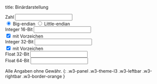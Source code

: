 title: Binärdarstellung

<div class="w3-row-padding" style="padding-left: 0px;">
  <div class="w3-half">
    <label for="num">Zahl</label>
    <input class="w3-input w3-border w3-hover-theme w3-theme-l1" name="num" id="num" type="text" onchange="changeNum();" ondblclick="changeNum();">
  </div>
  <div class="w3-half">
    <input class="w3-radio" type="radio" name="endian" id="bendian" onclick="changeNum();" checked>
    <label for="bendian">Big-endian</label>
    <input class="w3-radio" type="radio" name="endian" id="lendian" onclick="changeNum();">
    <label for="lendian">Little-endian</label>
  </div>
</div>

<div class="w3-row-padding w3-margin-top" style="padding-left: 0px;">
  <div class="w3-half">
  <label for="int32">Integer 16-Bit</label>
  <input class="w3-input w3-border w3-hover-theme w3-theme-l1" name="int16" id="int16" type="text" onchange="changeInt16();" ondblclick="changeInt16();">
  </div>
  <div class="w3-half">
    <input class="w3-check" type="checkbox" id="signed16" onclick="changeInt16();" checked>
    <label for="signed16">mit Vorzeichen</label>
  </div>
</div>

<div class="w3-row-padding w3-margin-top" style="padding-left: 0px;">
  <div class="w3-half">
  <label for="int32">Integer 32-Bit</label>
  <input class="w3-input w3-border w3-hover-theme w3-theme-l1" name="int32" id="int32" type="text" onchange="changeInt32();" ondblclick="changeInt32();">
  </div>
  <div class="w3-half">
    <input class="w3-check" type="checkbox" id="signed32" onclick="changeInt32();" checked>
    <label for="signed32">mit Vorzeichen</label>
  </div>
</div>

<div class="w3-row-padding w3-margin-top" style="padding-left: 0px;">
  <div class="w3-half">
    <label for="float32">Float 32-Bit</label>
    <input class="w3-input w3-border w3-hover-theme w3-theme-l1" name="float32" id="float32" type="text" onchange="changeFloat32();" ondblclick="changeFloat32();">
  </div>
  <div class="w3-half">
    <div class="w3-badge w3-theme-l1" id="f32info"></div>
  </div>
</div>

<div class="w3-row-padding w3-margin-top" style="padding-left: 0px;">
  <div class="w3-half">
    <label for="float64">Float 64-Bit</label>
    <input class="w3-input w3-border w3-hover-theme w3-theme-l1" name="float64" id="float64" type="text" onchange="changeFloat64();" ondblclick="changeFloat64();">
  </div>
  <div class="w3-half">
    <div class="w3-badge w3-theme-l1" id="f64info"></div>
  </div>
</div>

Alle Angaben ohne Gewähr.
{: .w3-panel .w3-theme-l3 .w3-leftbar .w3-rightbar .w3-border-orange }

<script>
var sGetLocation = "Standort ermitteln";

var num = document.getElementById('num');
var lendian = document.getElementById('lendian');
var int16 = document.getElementById('int16');
var int32 = document.getElementById('int32');
var signed16 = document.getElementById('signed16');
var signed32 = document.getElementById('signed32');
var float32 = document.getElementById('float32');
var float64 = document.getElementById('float64');
var f32info = document.getElementById('f32info');
var f64info = document.getElementById('f64info');
var recalc = false;

const buffer = new ArrayBuffer(8);
const bview = new DataView(buffer);

if (num.value == '') {
  num.value = '23.5';
}

changeNum();

function byteToHex(byte) {
    return byte.toString(16).toUpperCase().padStart(2, '0');
}
function hexToByte(hex) {
    return parseInt(hex, 16);
}
function ToHex(bytes) {
    let hex='';
    for (let i=0; i < bytes; i++) {
        let h = byteToHex(bview.getUint8(i));
        if (i == bytes-1) {
            hex = hex + h;
        } else if (i % 2 == 1) {
            hex = hex + h + '  ';
        } else {
            hex = hex + h + ' ';
        }
    }
    return hex;
}

function fromHex(hexstr) {
    let hex = hexstr.replaceAll(' ','')
    if (hex.length % 2 == 0) {
        let k = 0;
        for (let i=0; i < hex.length; i = i + 2) {
            let byte = hexToByte(hex.substr(i,2));
            if (byte) {
                bview.setUint8(k, byte);
            } else {
                bview.setUint8(k, 0);
            }
            k = k + 1;
            if (k > 8) {
                break;
            }
        }
        if (k != 8) {
            for (let i=k; i < 8; i++) {
                bview.setUint8(k, 0);
            }
        }
        return true;
    } else {
        return false;
    }
}

function changeInt16() {
    let littleEndian = lendian.checked;
    if (!recalc && fromHex(int16.value)) {
        if (signed16.checked) {
            num.value = bview.getInt16(0, littleEndian).toString();
        } else {
            num.value = bview.getUint16(0, littleEndian).toString();
        }
        changeNum(1);
    }
}

function changeInt32() {
    let littleEndian = lendian.checked;
    if (!recalc && fromHex(int32.value)) {
        if (signed32.checked) {
            num.value = bview.getInt32(0, littleEndian).toString();
        } else {
            num.value = bview.getUint32(0, littleEndian).toString();
        }
        changeNum(2);
    }
}

function changeFloat32() {
    let littleEndian = lendian.checked;
    if (!recalc && fromHex(float32.value)) {
        num.value = bview.getFloat32(0, littleEndian).toString();
        changeNum(3);
    }
}

function changeFloat64() {
    let littleEndian = lendian.checked;
    if (!recalc && fromHex(float64.value)) {
        num.value = bview.getFloat64(0, littleEndian).toString();
        changeNum(4);
    }
}

function changeNum(i=0) {
    let ival = Math.trunc(num.value);
    let fval = parseFloat(num.value);
    let littleEndian = lendian.checked;
    recalc = true;
    if (ival || ival == 0) {
        if (i != 1) {
            if (ival > 32767 && ival <= 65535) {
                bview.setUint16(0, ival, littleEndian);
                int16.value = ToHex(2);
                signed16.checked = false;
            } else if (ival > -32768 && ival <= 32767) {
                bview.setInt16(0, ival, littleEndian);
                int16.value = ToHex(2);
                signed16.checked = true;
            } else {
                int16.value = 'undefined';
            }
        }
        if (i != 2) {
            if (ival > 2147483647 && ival <= 4294967295) {
                bview.setUint32(0, ival, littleEndian);
                int32.value = ToHex(4);
                signed32.checked = false;
            } else if (ival > -2147483648 && ival <= 2147483647) {
                bview.setInt32(0, ival, littleEndian);
                int32.value = ToHex(4);
                signed32.checked = true;
            } else {
                int32.value = 'undefined';
            }
        }
    } else {
        int16.value = 'undefined';
        int32.value = 'undefined';
    }
    if (fval || isNaN(fval) || fval == 0) {
        if (i != 3) {
            bview.setFloat32(0, fval, littleEndian);
            float32.value = ToHex(4);
        }
        if (i != 4) {
            bview.setFloat64(0, fval, littleEndian);
            float64.value = ToHex(8);
        }
        if (fromHex(float32.value)) {
            let f32 = bview.getFloat32(0, littleEndian)
            if (isNaN(f32)) {
                f32info.textContent = 'NaN';
            } else if (f32 == Infinity) {
                f32info.textContent = 'Infinity';
            } else if (f32 == -Infinity) {
                f32info.textContent = '-Infinity';
            } else {
                f32info.textContent = '';
            }
        }
        if (fromHex(float64.value)) {
            let f64 = bview.getFloat64(0, littleEndian)
            if (isNaN(f64)) {
                f64info.textContent = 'NaN';
            } else if (f64 == Infinity) {
                f64info.textContent = 'Infinity';
            } else if (f64 == -Infinity) {
                f64info.textContent = '-Infinity';
            } else {
                f64info.textContent = '';
            }
        }
    } else {
        float32.value = 'undefined';
        float64.value = 'undefined';
    }
    recalc = false;
}

</script>